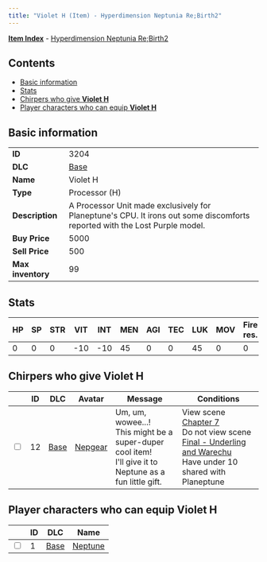 ```yaml
---
title: "Violet H (Item) - Hyperdimension Neptunia Re;Birth2"
---
```


[**Item Index**](/neptunia/rb2/item/index.html) - [Hyperdimension Neptunia Re;Birth2](/neptunia/rb2)

## Contents

- [Basic information](#basic-information)
- [Stats](#stats)
- [Chirpers who give **Violet H**](#chirpers-who-give-violet-h)
- [Player characters who can equip **Violet H**](#player-characters-who-can-equip-violet-h)

## Basic information

|   |   |
| -- | -- |
| **ID** | 3204 |
| **DLC** | [Base](/neptunia/rb2/dlc/0-base.html) |
| **Name** | Violet H |
| **Type** | Processor (H) |
| **Description** | A Processor Unit made exclusively for Planeptune's CPU. It irons out some discomforts reported with the Lost Purple model. |
| **Buy Price** | 5000 |
| **Sell Price** | 500 |
| **Max inventory** | 99 |

## Stats

| HP | SP | STR | VIT | INT | MEN | AGI | TEC | LUK | MOV | Fire res. | Ice res. | Wind res. | Lightning res. |
| -- | -- | --- | --- | --- | --- | --- | --- | --- | --- | --------- | -------- | --------- | -------------- |
| 0 | 0 | 0 | -10 | -10 | 45 | 0 | 0 | 45 | 0 | 0 | 0 | 0 | 0 |

## Chirpers who give **Violet H**

|    | ID | DLC | Avatar | Message | Conditions |
| -- | -- | --- | ------ | ------- | ---------- |
| <input type="checkbox" id="rb2-chirper-event-0-12" class="trackbox" /> | 12 | [Base](/neptunia/rb2/dlc/0-base.html) | [Nepgear](/neptunia/rb2/avatar/0-34-nepgear.html) | Um, um, wowee...!<br />This might be a super-duper cool item!<br />I'll give it to Neptune as a fun little gift. | View scene [Chapter 7](/neptunia/rb2/scene/0-452-chapter-7.html)<br />Do not view scene [Final - Underling and Warechu](/neptunia/rb2/scene/0-468-final-underling-and-warechu.html)<br />Have under 10 shared with Planeptune<br /> |

## Player characters who can equip **Violet H**

|    | ID | DLC | Name |
| -- | -- | --- | ---- |
| <input type="checkbox" id="rb2-player-0-1" class="trackbox" /> | 1 | [Base](/neptunia/rb2/dlc/0-base.html) | [Neptune](/neptunia/rb2/player/0-1-neptune.html) |